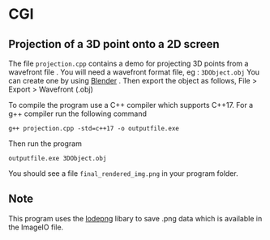 # CGI

## Projection of a 3D point onto a 2D screen
The file  `projection.cpp` contains a demo for projecting 3D points from a wavefront file .
You will need a wavefront format file, eg : `3DObject.obj`
You can create one by using [Blender](https://www.blender.org/) . Then export the object as follows,
 File > Export > Wavefront (.obj)

To compile the program use a C++ compiler which supports C++17.
For a g++ compiler run the following command

    g++ projection.cpp -std=c++17 -o outputfile.exe

Then run the program

	outputfile.exe 3DObject.obj
	
You should see a file `final_rendered_img.png` in your program folder.

 
 ## Note
 This program uses the [lodepng](https://github.com/lvandeve/lodepng) libary to save .png data
 which is available in the ImageIO file.
